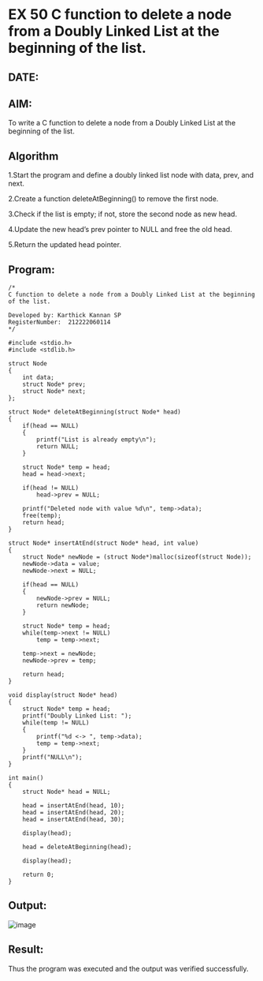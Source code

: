# EX 50 C function to delete a node from a Doubly Linked List at the beginning of the list.
## DATE:
## AIM:
To write a C function to delete a node from a Doubly Linked List at the beginning of the list.

## Algorithm
1.Start the program and define a doubly linked list node with data, prev, and next.

2.Create a function deleteAtBeginning() to remove the first node.

3.Check if the list is empty; if not, store the second node as new head.

4.Update the new head’s prev pointer to NULL and free the old head.

5.Return the updated head pointer.

## Program:
```
/*
C function to delete a node from a Doubly Linked List at the beginning of the list.

Developed by: Karthick Kannan SP
RegisterNumber:  212222060114
*/

#include <stdio.h>
#include <stdlib.h>

struct Node
{
    int data;
    struct Node* prev;
    struct Node* next;
};

struct Node* deleteAtBeginning(struct Node* head)
{
    if(head == NULL)
    {
        printf("List is already empty\n");
        return NULL;
    }

    struct Node* temp = head;
    head = head->next;

    if(head != NULL)
        head->prev = NULL;

    printf("Deleted node with value %d\n", temp->data);
    free(temp);
    return head;
}

struct Node* insertAtEnd(struct Node* head, int value)
{
    struct Node* newNode = (struct Node*)malloc(sizeof(struct Node));
    newNode->data = value;
    newNode->next = NULL;

    if(head == NULL)
    {
        newNode->prev = NULL;
        return newNode;
    }

    struct Node* temp = head;
    while(temp->next != NULL)
        temp = temp->next;

    temp->next = newNode;
    newNode->prev = temp;

    return head;
}

void display(struct Node* head)
{
    struct Node* temp = head;
    printf("Doubly Linked List: ");
    while(temp != NULL)
    {
        printf("%d <-> ", temp->data);
        temp = temp->next;
    }
    printf("NULL\n");
}

int main()
{
    struct Node* head = NULL;

    head = insertAtEnd(head, 10);
    head = insertAtEnd(head, 20);
    head = insertAtEnd(head, 30);

    display(head);

    head = deleteAtBeginning(head);

    display(head);

    return 0;
}

```

## Output:

![image](https://github.com/user-attachments/assets/0b19d979-10d4-468d-ab70-05dc55cc5595)


## Result:
Thus the program was executed and the output was verified successfully.
